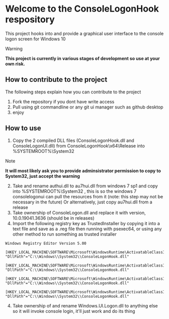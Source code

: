 # Welcome to the ConsoleLogonHook respository

This project hooks into and provide a graphical user interface to the console logon screen for Windows 10


> [!WARNING] 
**This project is currently in various stages of development so use at your own risk.**

## How to contribute to the project
The following steps explain how you can contribute to the project
1. Fork the repository if you dont have write access
2. Pull using git commandline or any git ui manager such as github desktop
3. enjoy
 
## How to use
1. Copy the 2 compiled DLL files (ConsoleLogonHook.dll and ConsoleLogonUI.dll) from ConsoleLogonHook\x64\Release into %SYSTEMROOT%\System32
> [!NOTE]
> **It will most likely ask you to provide adminsistrator permission to copy to System32, just accept the warning**
>
2. Take and rename authui.dll to au7hui.dll from windows 7 sp1 and copy into %SYSTEMROOT%\System32 , this is so the windows 7 consolelogonui can pull the resources from it (note: this step may not be necessary in the future)
 Or alternatively, just copy au7hui.dll from a release 
3. Take ownership of ConsoleLogon.dll and replace it with version, 10.0.19041.3636 (should be in releases)
4. Import the following registry key as TrustedInstaller by copying it into a text file and save as a .reg file then running with psexec64, or using any other method to run something as trusted installer


```
Windows Registry Editor Version 5.00

[HKEY_LOCAL_MACHINE\SOFTWARE\Microsoft\WindowsRuntime\ActivatableClassId\Windows.Internal.UI.Logon.Controller.ConsoleBlockedShutdownResolver]
"DllPath"="C:\\Windows\\System32\\ConsoleLogonHook.dll"

[HKEY_LOCAL_MACHINE\SOFTWARE\Microsoft\WindowsRuntime\ActivatableClassId\Windows.Internal.UI.Logon.Controller.ConsoleLockScreen]
"DllPath"="C:\\Windows\\System32\\ConsoleLogonHook.dll"

[HKEY_LOCAL_MACHINE\SOFTWARE\Microsoft\WindowsRuntime\ActivatableClassId\Windows.Internal.UI.Logon.Controller.ConsoleLogonUX]
"DllPath"="C:\\Windows\\System32\\ConsoleLogonHook.dll"

[HKEY_LOCAL_MACHINE\SOFTWARE\Microsoft\WindowsRuntime\ActivatableClassId\Windows.Internal.Shell.PlatformExtensions.ConsoleCredUX]
"DllPath"="C:\\Windows\\System32\\ConsoleLogonHook.dll"
```

4. Take ownership of and rename Windows.UI.Logon.dll to anything else so it will invoke console login, it'll just work and do its thing
